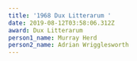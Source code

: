 ```yaml
---
title: '1968 Dux Litterarum '
date: 2019-08-12T03:58:06.312Z
award: Dux Litterarum
person1_name: Murray Herd
person2_name: Adrian Wrigglesworth
---
```


